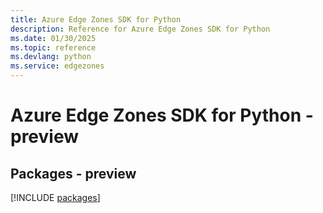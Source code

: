 ```yaml
---
title: Azure Edge Zones SDK for Python
description: Reference for Azure Edge Zones SDK for Python
ms.date: 01/30/2025
ms.topic: reference
ms.devlang: python
ms.service: edgezones
---
```

# Azure Edge Zones SDK for Python - preview
## Packages - preview
[!INCLUDE [packages](edge-zones-index.md)]